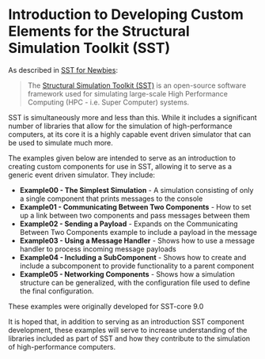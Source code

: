 # Introduction to Developing Custom Elements for the Structural Simulation Toolkit (SST)

As described in [SST for Newbies](https://sst-simulator.org/SSTPages/SSTDeveloperSSTForNewbies/):

> The [Structural Simulation Toolkit (SST)](https://github.com/sstsimulator) is an open-source software framework used for simulating large-scale High Performance Computing (HPC - i.e. Super Computer) systems.

SST is simultaneously more and less than this.  While it includes a significant number of libraries that allow for the simulation of high-performance computers, at its core it is a highly capable event driven simulator that can be used to simulate much more.

The examples given below are intended to serve as an introduction to creating custom components for use in SST, allowing it to serve as a generic event driven simulator.  They include:

+ __Example00 - The Simplest Simulation__ - A simulation consisting of only a single component that prints messages to the console
+ __Example01 - Communicating Between Two Components__ - How to set up a link between two components and pass messages between them
+ __Example02 - Sending a Payload__ - Expands on the Communicating Between Two Components example to include a payload in the message
+ __Example03 - Using a Message Handler__ - Shows how to use a message handler to process incoming message payloads
+ __Example04 - Including a SubComponent__ - Shows how to create and include a subcomponent to provide functionality to a parent component
+ __Example05 - Networking Components__ - Shows how a simulation structure can be generalized, with the configuration file used to define the final configuration.


These examples were originally developed for SST-core 9.0

It is hoped that, in addition to serving as an introduction SST component development, these examples will serve to increase understanding of the libraries included as part of SST and how they contribute to the simulation of high-performance computers.

